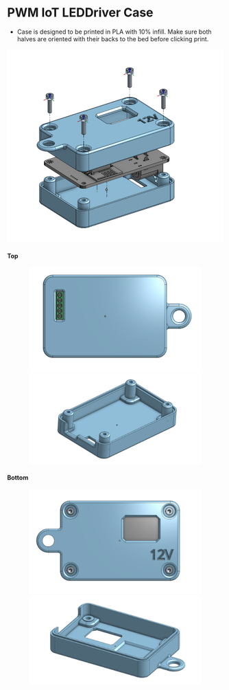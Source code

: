 # PWM IoT LEDDriver Case

* Case is designed to be printed in PLA with 10% infill. Make sure both halves are oriented with their backs to the bed before clicking print. 

<p align="center">
<img alt="" src="case_v1.0_exploded_view_from_bottom.png" width="600" />
</p>

#### Top
<p align="center">
<img alt="" src="case_v1.0_top.png" width="400" />
<img alt="" src="case_v1.0_top_underside_iso.png" width="400" />
</p>

#### Bottom
<p align="center">
<img alt="" src="case_v1.0_bottom.png" width="400" />
<img alt="" src="case_v1.0_bottom_inside_iso.png" width="400" />
</p>
